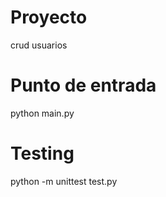 # Proyecto
crud usuarios



# Punto de entrada

python main.py



# Testing

python -m unittest test.py

